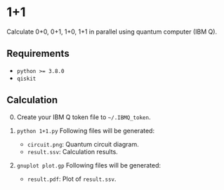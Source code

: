 # 1+1

Calculate 0+0, 0+1, 1+0, 1+1 in parallel using quantum computer (IBM Q).

<!-- ================================================================================ -->
<!-- ================================================================================ -->
## Requirements

* `python >= 3.8.0`
* `qiskit`

<!-- ================================================================================ -->
<!-- ================================================================================ -->
## Calculation

0. Create your IBM Q token file to `~/.IBMQ_token`.

1. `python 1+1.py`
   Following files will be generated:
   * `circuit.png`: Quantum circuit diagram.
   * `result.ssv`: Calculation results.
   
2. `gnuplot plot.gp`
   Following files will be generated:
   * `result.pdf`: Plot of `result.ssv`.
